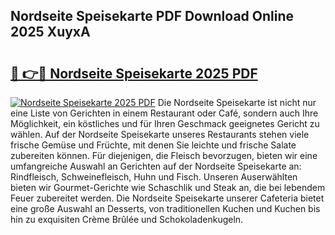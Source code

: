 ## Nordseite Speisekarte PDF Download Online 2025 XuyxA

# <h2><a href="http://gcd9ya1.nevu.top/?p=Nordseite+Speisekarte">🔗 👉🔴 Nordseite Speisekarte 2025 PDF</a></h2>

[![Nordseite Speisekarte 2025 PDF](https://i.imgur.com/dBaPXMq.png)](http://gcd9ya1.nevu.top/?p=Nordseite+Speisekarte)
Die Nordseite Speisekarte ist nicht nur eine Liste von Gerichten in einem Restaurant oder Café, sondern auch Ihre Möglichkeit, ein köstliches und für Ihren Geschmack geeignetes Gericht zu wählen. Auf der Nordseite Speisekarte unseres Restaurants stehen viele frische Gemüse und Früchte, mit denen Sie leichte und frische Salate zubereiten können. Für diejenigen, die Fleisch bevorzugen, bieten wir eine umfangreiche Auswahl an Gerichten auf der Nordseite Speisekarte an: Rindfleisch, Schweinefleisch, Huhn und Fisch. Unseren Auserwählten bieten wir Gourmet-Gerichte wie Schaschlik und Steak an, die bei lebendem Feuer zubereitet werden. Die Nordseite Speisekarte unserer Cafeteria bietet eine große Auswahl an Desserts, von traditionellen Kuchen und Kuchen bis hin zu exquisiten Crème Brûlée und Schokoladenkugeln.
